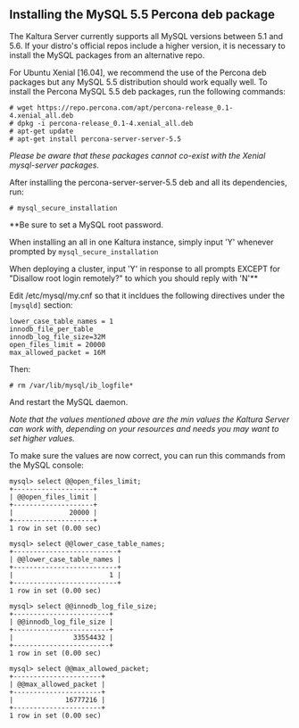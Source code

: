 ## Installing the MySQL 5.5 Percona deb package
The Kaltura Server currently supports all MySQL versions between 5.1 and 5.6. 
If your distro's official repos include a higher version, it is necessary to install the MySQL packages from an alternative repo.

For Ubuntu Xenial [16.04], we recommend the use of the Percona deb packages but any MySQL 5.5 distribution should work equally well.
To install the Percona MySQL 5.5 deb packages, run the following commands:
```
# wget https://repo.percona.com/apt/percona-release_0.1-4.xenial_all.deb
# dpkg -i percona-release_0.1-4.xenial_all.deb
# apt-get update
# apt-get install percona-server-server-5.5
```

*Please be aware that these packages cannot co-exist with the Xenial mysql-server packages.*

After installing the percona-server-server-5.5 deb and all its dependencies, run:
```
# mysql_secure_installation
```

**Be sure to set a MySQL root password. 

When installing an all in one Kaltura instance, simply input 'Y' whenever prompted by `mysql_secure_installation`

When deploying a cluster, input 'Y' in response to all prompts EXCEPT for "Disallow root login remotely?" to which you should reply with 'N'**

Edit /etc/mysql/my.cnf so that it incldues the following directives under the ```[mysqld]``` section:
```
lower_case_table_names = 1
innodb_file_per_table
innodb_log_file_size=32M
open_files_limit = 20000
max_allowed_packet = 16M
```

Then:
```
# rm /var/lib/mysql/ib_logfile*
```

And restart the MySQL daemon.

*Note that the values mentioned above are the min values the Kaltura Server can work with, depending on your resources and needs you may want to set higher values.*

To make sure the values are now correct, you can run this commands from the MySQL console:
```
mysql> select @@open_files_limit;
+--------------------+
| @@open_files_limit |
+--------------------+
|              20000 |
+--------------------+
1 row in set (0.00 sec)

mysql> select @@lower_case_table_names;
+--------------------------+
| @@lower_case_table_names |
+--------------------------+
|                        1 |
+--------------------------+
1 row in set (0.00 sec)

mysql> select @@innodb_log_file_size;
+------------------------+
| @@innodb_log_file_size |
+------------------------+
|               33554432 |
+------------------------+
1 row in set (0.00 sec)

mysql> select @@max_allowed_packet;
+----------------------+
| @@max_allowed_packet |
+----------------------+
|             16777216 |
+----------------------+
1 row in set (0.00 sec)
```
